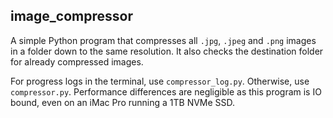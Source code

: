 ## image_compressor
A simple Python program that compresses all `.jpg`, `.jpeg` and `.png` images in a folder down to the same resolution. It also checks the destination folder for already compressed images.

For progress logs in the terminal, use `compressor_log.py`. Otherwise, use `compressor.py`. Performance differences are negligible as this program is IO bound, even on an iMac Pro running a 1TB NVMe SSD.

